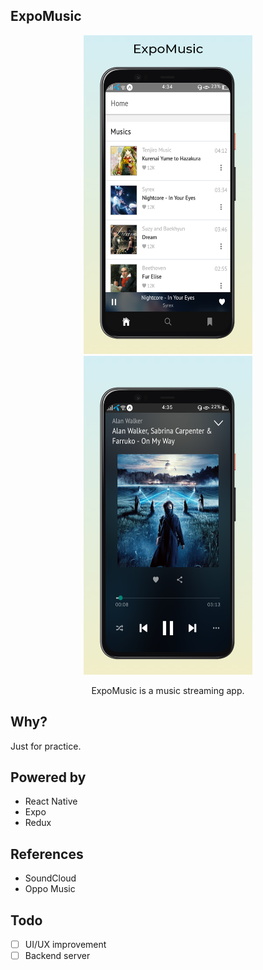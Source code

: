 ## ExpoMusic

<p align="center">
<img width="270" height="510" src="https://github.com/KhineKyaw/ExpoMusic/blob/master/static/images/screen1.png?raw=true">
<img width="270" height="510" src="https://github.com/KhineKyaw/ExpoMusic/blob/master/static/images/screen2.png?raw=true">
</p>

<p align="center">ExpoMusic is a music streaming app.</p>


## Why?

Just for practice.

## Powered by

-  React Native
-  Expo
-  Redux

## References

- SoundCloud
- Oppo Music

## Todo

-  [ ] UI/UX improvement
-  [ ] Backend server

